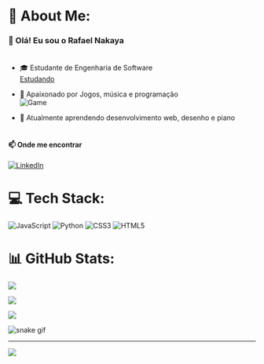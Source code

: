 # 💫 About Me:
### 👋 Olá! Eu sou o Rafael Nakaya<br><br>

- 🎓 Estudante de Engenharia de Software<br>
[Estudando](https://media0.giphy.com/media/v1.Y2lkPTc5MGI3NjExOG4wZzY3Mm9oNWdnOGI5dzBtemdiemV6MGVxYzY5N243bHMxd29pYyZlcD12MV9pbnRlcm5hbF9naWZfYnlfaWQmY3Q9Zw/l2SpXaJA67JaSqSxq/giphy.gif)

- 🎨 Apaixonado por Jogos, música e programação<br>
![Game](https://media2.giphy.com/media/v1.Y2lkPTc5MGI3NjExZTZvZTF2NDJrYzd2ZmZ2ZWl0M3hseTRmMDk4dHJrdmc0amNyeGNndyZlcD12MV9pbnRlcm5hbF9naWZfYnlfaWQmY3Q9Zw/3rLFvismomeyekns16/giphy.gif)

- 🌱 Atualmente aprendendo desenvolvimento web, desenho e piano<br><br>

#### 📫 Onde me encontrar
[![LinkedIn](https://img.shields.io/badge/LinkedIn-seguir-blue?style=social&logo=linkedin)](https://www.linkedin.com/in/rafael-nakaya-548564355/)

# 💻 Tech Stack:
![JavaScript](https://img.shields.io/badge/javascript-%23323330.svg?style=for-the-badge&logo=javascript&logoColor=%23F7DF1E) ![Python](https://img.shields.io/badge/python-3670A0?style=for-the-badge&logo=python&logoColor=ffdd54) ![CSS3](https://img.shields.io/badge/css3-%231572B6.svg?style=for-the-badge&logo=css3&logoColor=white) ![HTML5](https://img.shields.io/badge/html5-%23E34F26.svg?style=for-the-badge&logo=html5&logoColor=white)
# 📊 GitHub Stats:
![](https://github-readme-stats.vercel.app/api?username=rflnky&theme=dark&hide_border=false&include_all_commits=false&count_private=false)<br/>

![](https://nirzak-streak-stats.vercel.app/?user=rflnky&theme=dark&hide_border=false)<br/>

![](https://github-readme-stats.vercel.app/api/top-langs/?username=rflnky&theme=dark&hide_border=false&include_all_commits=false&count_private=false&layout=compact)

![snake gif](https://github.com/rafaelnakaya/rafaelnakaya/blob/output/github-contribution-grid-snake.svg)

---
[![](https://visitcount.itsvg.in/api?id=rflnky&icon=0&color=0)](https://visitcount.itsvg.in)

<!-- Proudly created with GPRM ( https://gprm.itsvg.in ) -->
